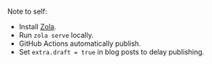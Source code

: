Note to self:

- Install [Zola](https://www.getzola.org/).
- Run `zola serve` locally.
- GitHub Actions automatically publish.
- Set `extra.draft = true` in blog posts to delay publishing.
